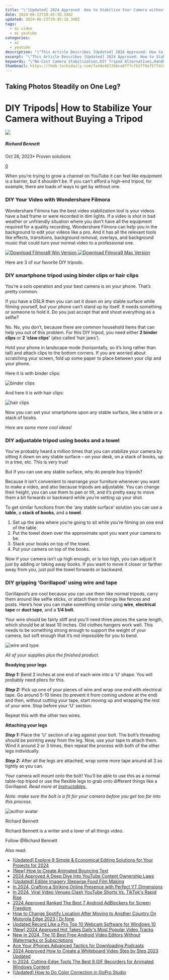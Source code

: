 ```yaml
---
title: "\"[Updated] 2024 Approved  How to Stabilize Your Camera without Buying a Tripod?\""
date: 2024-06-22T10:45:18.348Z
updated: 2024-06-23T10:45:18.348Z
tags:
  - ai video
  - ai youtube
categories:
  - ai
  - youtube
description: "\"This Article Describes [Updated] 2024 Approved: How to Stabilize Your Camera without Buying a Tripod?\""
excerpt: "\"This Article Describes [Updated] 2024 Approved: How to Stabilize Your Camera without Buying a Tripod?\""
keywords: "\"No-Cost Camera Stabilization,DIY Tripod Alternatives,Handheld Shot Stability,Optimal Selfie Technique,Low-Budget Sturdy Setup,Anti-Shake Grip for Cameras,Balance without a Tripod\""
thumbnail: https://thmb.techidaily.com/fa44e4072bbca8fffcfb2ff9a75f7dc0fad47a3e60bc93d2b05739fc57c6b83c.jpg
---
```


## Taking Photos Steadily on One Leg?

# DIY Tripods| How to Stabilize Your Camera without Buying a Tripod

![](https://images.wondershare.com/filmora/article-images/richard-bennett.jpg)

##### Richard Bennett

 Oct 26, 2023• Proven solutions

[0](#commentsBoxSeoTemplate)

When you’re trying to grow a channel on YouTube it can feel like equipment is a barrier, but it shouldn’t be. If you can’t afford a high-end tripod, for example, there are loads of ways to get by without one.

### DIY Your Video with Wondershare Filmora

Wondershare Filmora has the best video stabilization tool is your videos have a bad frame or were recorded in dim lights. If a video is shot in bad weather or unfriendly situation where you don’t have all the equipment required for a quality recording, Wondershare Filmora can help you in the background to edit your videos like a pro. And it has all the relevant tools like effects, transitions, background removal, overlays, and background music that could turn your normal video to a professional one.

[![Download Filmora9 Win Version](https://images.wondershare.com/filmora/guide/download-btn-win.jpg) ](https://tools.techidaily.com/wondershare/filmora/download/) [![Download Filmora9 Mac Version](https://images.wondershare.com/filmora/guide/download-btn-mac.jpg) ](https://tools.techidaily.com/wondershare/filmora/download/)

Here are 3 of our favorite DIY tripods.

### **DIY smartphone tripod using binder clips or hair clips**

You’re a solo operation and your best camera is on your phone. That’s pretty common.

If you have a DSLR then you can set it down on any stable surface while filming yourself, but your phone can’t stand up by itself. It needs something or someone to hold it. Do you just accept that and shoot everything as a selfie?

No. No, you don’t, because there are common household items that can help you out of this problem. For this DIY tripod, you need either **2 binder clips** or **2 ‘claw clips’** (also called ‘hair jaws’).

Hold your phone in landscape mode (horizontally, so it’s long rather than tall) and attach clips to the bottom corners. If you are worried about scratching your screen, fold up some paper to place between your clip and your phone.

Here it is with binder clips:

![binder clips](https://images.wondershare.com/filmora/article-images/binder-clips.jpg)

And here it is with hair clips:

![hair clips](https://images.wondershare.com/filmora/article-images/hair-clips.jpg)

Now you can set your smartphone upon any stable surface, like a table or a stack of books.

 _Here are some more cool ideas!_

### **DIY adjustable tripod using books and a towel**

You’ve probably heard a million times that you can stabilize your camera by sitting it down on any stable surface – on your desk, on a stack of books, up in a tree, etc. This is very true!

But if you can use any stable surface, why do people buy tripods?

Because it isn’t convenient to rearrange your furniture whenever you want to make a video, and also because tripods are adjustable. You can change their height, you can use them to pan or tilt, and it’s pretty easy to move them a bit forwards or backward while you’re setting up your shot.

To get similar functions from the ‘any stable surface’ solution you can use a **table**, a **stack of books**, and a **towel**.

1. Set up the area where you’re going to sit while you’re filming on one end of the table.
2. Put the towel down over the approximate spot you want your camera to be.
3. Stack your books on top of the towel.
4. Put your camera on top of the books.

Now if your camera isn’t up high enough, or is too high, you can adjust it just by adding or taking away books. If you want to move it closer or farther away from you, just pull the towel forwards or backward.

### **DIY gripping ‘Gorillapod’ using wire and tape**

Gorillapod’s are cool because you can use them like normal tripods, carry them around like selfie sticks, or attach them to things like fences and posts. Here’s how you can make something similar using **wire**, **electrical tape** or **duct tape**, and a **1/4 bolt**.

Your wire should be fairly stiff and you’ll need three pieces the same length, which should be at least 10 inches. Old clothes hangers work well. This needs to be something strong enough to support the weight of your camera, but soft enough that it’s not impossible for you to bend.

 ![wire and type](https://images.wondershare.com/filmora/article-images/wire-and-type.jpg)

_All of your supplies plus the finished product._

**Readying your legs**

**_Step 1:_** Bend 2 inches at one end of each wire into a ‘U’ shape. You will probably need pliers for this.

**_Step 2:_** Pick up one of your pieces of wire and wrap one end with electrical tape. Go around 5-10 times (to prevent it from coming undone at the end) and then, without cutting your tape, start moving up and wrapping the rest of your wire. Stop before your ‘U’ section.

Repeat this with the other two wires.

 **Attaching your legs**

_**Step 1:**_ Place the ‘U’ section of a leg against your bolt. The bolt’s threading should be pointing away from the leg. Now, use your tape to attach them. Wind it around 2 or 3 times, then repeat the process with both of the other legs individually.

_**Step 2:**_ After all the legs are attached, wrap some more tape around all 3 as tightly as you can.

 Your camera will mount onto the bolt! You’ll be able to use this as a normal table-top tripod or use the flexible legs to grab onto different things like a Gorillapod. _Read more at_ [_Instructables_.](http://www.instructables.com/id/Pocket-Tripod/)

_Note: make sure the bolt is a fit for your camera before you get too far into this process._

![author avatar](https://images.wondershare.com/filmora/article-images/richard-bennett.jpg)

Richard Bennett

Richard Bennett is a writer and a lover of all things video.

Follow @Richard Bennett


<ins class="adsbygoogle"
     style="display:block"
     data-ad-format="autorelaxed"
     data-ad-client="ca-pub-7571918770474297"
     data-ad-slot="1223367746"></ins>



<ins class="adsbygoogle"
     style="display:block"
     data-ad-client="ca-pub-7571918770474297"
     data-ad-slot="8358498916"
     data-ad-format="auto"
     data-full-width-responsive="true"></ins>

<span class="atpl-alsoreadstyle">Also read:</span>
<div><ul>
<li><a href="https://youtube-zero.techidaily.com/ed-explore-9-simple-and-economical-editing-solutions-for-your-projects-for-2024/"><u>[Updated] Explore 9 Simple & Economical Editing Solutions for Your Projects for 2024</u></a></li>
<li><a href="https://youtube-zero.techidaily.com/ow-to-create-animated-bouncing-text/"><u>[New] How to Create Animated Bouncing Text</u></a></li>
<li><a href="https://youtube-zero.techidaily.com/approved-a-deep-dive-into-youtube-content-ownership-laws/"><u>2024 Approved  A Deep Dive Into YouTube Content Ownership Laws</u></a></li>
<li><a href="https://youtube-zero.techidaily.com/ed-edible-imagery-stepwise-food-film-making/"><u>[Updated] Edible Imagery  Stepwise Food Film Making</u></a></li>
<li><a href="https://youtube-zero.techidaily.com/24-crafting-a-striking-online-presence-with-perfect-yt-dimensions/"><u>In 2024, Crafting a Striking Online Presence with Perfect YT Dimensions</u></a></li>
<li><a href="https://youtube-zero.techidaily.com/24-viral-video-venues-clash-youtube-shorts-vs-tiktoks-rapid-rise/"><u>In 2024, Viral Video Venues Clash  YouTube Shorts Vs. TikTok's Rapid Rise</u></a></li>
<li><a href="https://youtube-zero.techidaily.com/approved-ranked-the-best-7-android-adblockers-for-screen-freedom/"><u>2024 Approved  Ranked  The Best 7 Android AdBlockers for Screen Freedom</u></a></li>
<li><a href="https://fake-location.techidaily.com/how-to-change-spotify-location-after-moving-to-another-country-on-motorola-edge-2023-drfone-by-drfone-virtual-android/"><u>How to Change Spotify Location After Moving to Another Country On Motorola Edge 2023 | Dr.fone</u></a></li>
<li><a href="https://video-creation-software.techidaily.com/updated-record-like-a-pro-top-10-webcam-software-for-windows-10/"><u>Updated Record Like a Pro Top 10 Webcam Software for Windows 10</u></a></li>
<li><a href="https://eaxpv-info.techidaily.com/new-2024-approved-hot-takes-dailys-most-popular-video-tracks/"><u>[New] 2024 Approved  Hot Takes  Daily's Most Popular Video Tracks</u></a></li>
<li><a href="https://video-creation-software.techidaily.com/new-in-2024-the-10-best-free-android-video-editors-without-watermarks-or-subscriptions/"><u>New In 2024, The 10 Best Free Android Video Editors Without Watermarks or Subscriptions</u></a></li>
<li><a href="https://extra-lessons.techidaily.com/ace-your-iphones-advanced-tactics-for-downloading-podcasts/"><u>Ace Your iPhones  Advanced Tactics for Downloading Podcasts</u></a></li>
<li><a href="https://animation-videos.techidaily.com/2024-approved-how-to-create-a-whiteboard-video-step-by-step-2023-updated/"><u>2024 Approved How to Create a Whiteboard Video Step by Step 2023 Updated</u></a></li>
<li><a href="https://remote-screen-capture.techidaily.com/in-2024-cutting-edge-tools-the-best-9-gif-recorders-for-animated-windows-content/"><u>In 2024, Cutting-Edge Tools  The Best 9 GIF Recorders for Animated Windows Content</u></a></li>
<li><a href="https://extra-tips.techidaily.com/updated-how-to-do-color-correction-in-gopro-studio/"><u>[Updated] How to Do Color Correction in GoPro Studio</u></a></li>
</ul></div>
